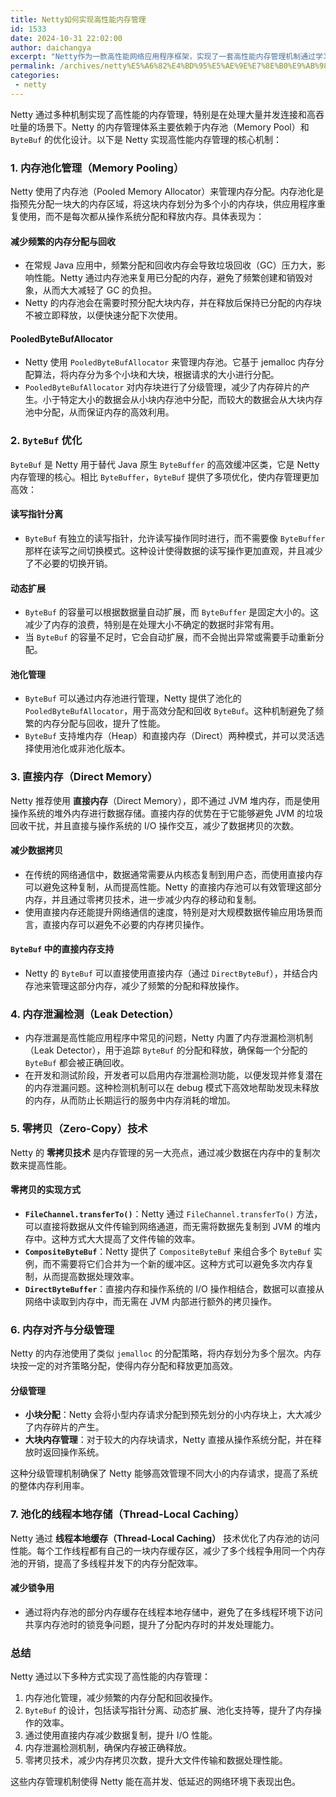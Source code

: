 ```yaml
---
title: Netty如何实现高性能内存管理
id: 1533
date: 2024-10-31 22:02:00
author: daichangya
excerpt: "Netty作为一款高性能网络应用程序框架，实现了一套高性能内存管理机制通过学习其中的实现原理、算法、并发设计，有利于我们写出更优雅、更高性能的代码；当使用Netty时碰到内存方面的问题时，也可以更高效定位排查出来本文基于Netty4.1.43.Final介绍其中的内存管理机制ByteBuf分类Net"
permalink: /archives/netty%E5%A6%82%E4%BD%95%E5%AE%9E%E7%8E%B0%E9%AB%98%E6%80%A7%E8%83%BD%E5%86%85%E5%AD%98%E7%AE%A1%E7%90%86/
categories:
 - netty
---
```


Netty 通过多种机制实现了高性能的内存管理，特别是在处理大量并发连接和高吞吐量的场景下。Netty 的内存管理体系主要依赖于内存池（Memory Pool）和 `ByteBuf` 的优化设计。以下是 Netty 实现高性能内存管理的核心机制：

### 1\. **内存池化管理（Memory Pooling）**

Netty 使用了内存池（Pooled Memory Allocator）来管理内存分配。内存池化是指预先分配一块大的内存区域，将这块内存划分为多个小的内存块，供应用程序重复使用，而不是每次都从操作系统分配和释放内存。具体表现为：

#### **减少频繁的内存分配与回收**

*   在常规 Java 应用中，频繁分配和回收内存会导致垃圾回收（GC）压力大，影响性能。Netty 通过内存池来复用已分配的内存，避免了频繁创建和销毁对象，从而大大减轻了 GC 的负担。
*   Netty 的内存池会在需要时预分配大块内存，并在释放后保持已分配的内存块不被立即释放，以便快速分配下次使用。

#### **PooledByteBufAllocator**

*   Netty 使用 `PooledByteBufAllocator` 来管理内存池。它基于 jemalloc 内存分配算法，将内存分为多个小块和大块，根据请求的大小进行分配。
*   `PooledByteBufAllocator` 对内存块进行了分级管理，减少了内存碎片的产生。小于特定大小的数据会从小块内存池中分配，而较大的数据会从大块内存池中分配，从而保证内存的高效利用。

### 2\. **`ByteBuf` 优化**

`ByteBuf` 是 Netty 用于替代 Java 原生 `ByteBuffer` 的高效缓冲区类，它是 Netty 内存管理的核心。相比 `ByteBuffer`，`ByteBuf` 提供了多项优化，使内存管理更加高效：

#### **读写指针分离**

*   `ByteBuf` 有独立的读写指针，允许读写操作同时进行，而不需要像 `ByteBuffer` 那样在读写之间切换模式。这种设计使得数据的读写操作更加直观，并且减少了不必要的切换开销。

#### **动态扩展**

*   `ByteBuf` 的容量可以根据数据量自动扩展，而 `ByteBuffer` 是固定大小的。这减少了内存的浪费，特别是在处理大小不确定的数据时非常有用。
*   当 `ByteBuf` 的容量不足时，它会自动扩展，而不会抛出异常或需要手动重新分配。

#### **池化管理**

*   `ByteBuf` 可以通过内存池进行管理，Netty 提供了池化的 `PooledByteBufAllocator`，用于高效分配和回收 `ByteBuf`。这种机制避免了频繁的内存分配与回收，提升了性能。
*   `ByteBuf` 支持堆内存（Heap）和直接内存（Direct）两种模式，并可以灵活选择使用池化或非池化版本。

### 3\. **直接内存（Direct Memory）**

Netty 推荐使用 **直接内存**（Direct Memory），即不通过 JVM 堆内存，而是使用操作系统的堆外内存进行数据存储。直接内存的优势在于它能够避免 JVM 的垃圾回收干扰，并且直接与操作系统的 I/O 操作交互，减少了数据拷贝的次数。

#### **减少数据拷贝**

*   在传统的网络通信中，数据通常需要从内核态复制到用户态，而使用直接内存可以避免这种复制，从而提高性能。Netty 的直接内存池可以有效管理这部分内存，并且通过零拷贝技术，进一步减少内存的移动和复制。
*   使用直接内存还能提升网络通信的速度，特别是对大规模数据传输应用场景而言，直接内存可以避免不必要的内存拷贝操作。

#### **`ByteBuf` 中的直接内存支持**

*   Netty 的 `ByteBuf` 可以直接使用直接内存（通过 `DirectByteBuf`），并结合内存池来管理这部分内存，减少了频繁的分配和释放操作。

### 4\. **内存泄漏检测（Leak Detection）**

*   内存泄漏是高性能应用程序中常见的问题，Netty 内置了内存泄漏检测机制（Leak Detector），用于追踪 `ByteBuf` 的分配和释放，确保每一个分配的 `ByteBuf` 都会被正确回收。
*   在开发和测试阶段，开发者可以启用内存泄漏检测功能，以便发现并修复潜在的内存泄漏问题。这种检测机制可以在 debug 模式下高效地帮助发现未释放的内存，从而防止长期运行的服务中内存消耗的增加。

### 5\. **零拷贝（Zero-Copy）技术**

Netty 的 **零拷贝技术** 是内存管理的另一大亮点，通过减少数据在内存中的复制次数来提高性能。

#### **零拷贝的实现方式**

*   **`FileChannel.transferTo()`**：Netty 通过 `FileChannel.transferTo()` 方法，可以直接将数据从文件传输到网络通道，而无需将数据先复制到 JVM 的堆内存中。这种方式大大提高了文件传输的效率。
*   **`CompositeByteBuf`**：Netty 提供了 `CompositeByteBuf` 来组合多个 `ByteBuf` 实例，而不需要将它们合并为一个新的缓冲区。这种方式可以避免多次内存复制，从而提高数据处理效率。
*   **`DirectByteBuffer`**：直接内存和操作系统的 I/O 操作相结合，数据可以直接从网络中读取到内存中，而无需在 JVM 内部进行额外的拷贝操作。

### 6\. **内存对齐与分级管理**

Netty 的内存池使用了类似 `jemalloc` 的分配策略，将内存划分为多个层次。内存块按一定的对齐策略分配，使得内存分配和释放更加高效。

#### **分级管理**

*   **小块分配**：Netty 会将小型内存请求分配到预先划分的小内存块上，大大减少了内存碎片的产生。
*   **大块内存管理**：对于较大的内存块请求，Netty 直接从操作系统分配，并在释放时返回操作系统。

这种分级管理机制确保了 Netty 能够高效管理不同大小的内存请求，提高了系统的整体内存利用率。

### 7\. **池化的线程本地存储（Thread-Local Caching）**

Netty 通过 **线程本地缓存（Thread-Local Caching）** 技术优化了内存池的访问性能。每个工作线程都有自己的一块内存缓存区，减少了多个线程争用同一个内存池的开销，提高了多线程并发下的内存分配效率。

#### **减少锁争用**

*   通过将内存池的部分内存缓存在线程本地存储中，避免了在多线程环境下访问共享内存池时的锁竞争问题，提升了分配内存时的并发处理能力。

### 总结

Netty 通过以下多种方式实现了高性能的内存管理：

1.  内存池化管理，减少频繁的内存分配和回收操作。
2.  `ByteBuf` 的设计，包括读写指针分离、动态扩展、池化支持等，提升了内存操作的效率。
3.  通过使用直接内存减少数据复制，提升 I/O 性能。
4.  内存泄漏检测机制，确保内存被正确释放。
5.  零拷贝技术，减少内存拷贝次数，提升大文件传输和数据处理性能。

这些内存管理机制使得 Netty 能在高并发、低延迟的网络环境下表现出色。